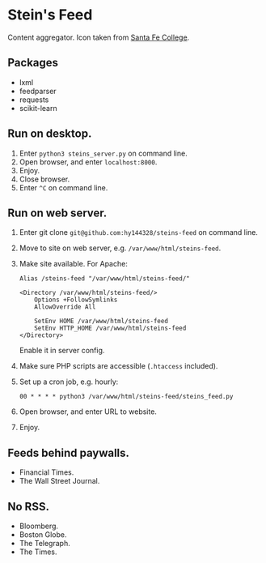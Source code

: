 # Stein's Feed

Content aggregator.
Icon taken from [Santa Fe College](https://www.sfcollege.edu/about/index).

## Packages

*   lxml
*   feedparser
*   requests
*   scikit-learn

## Run on desktop.

1.  Enter `python3 steins_server.py` on command line.
2.  Open browser, and enter `localhost:8000`.
3.  Enjoy.
4.  Close browser.
5.  Enter `^C` on command line.

## Run on web server.

1.  Enter git clone `git@github.com:hy144328/steins-feed` on command line.
2.  Move to site on web server, e.g. `/var/www/html/steins-feed`.
3.  Make site available.
    For Apache:

        Alias /steins-feed "/var/www/html/steins-feed/"

        <Directory /var/www/html/steins-feed/>
            Options +FollowSymlinks
            AllowOverride All

            SetEnv HOME /var/www/html/steins-feed
            SetEnv HTTP_HOME /var/www/html/steins-feed
        </Directory>

    Enable it in server config.
4.  Make sure PHP scripts are accessible (`.htaccess` included).
5.  Set up a cron job, e.g. hourly:

        00 * * * * python3 /var/www/html/steins-feed/steins_feed.py

6.  Open browser, and enter URL to website.
7.  Enjoy.

## Feeds behind paywalls.

*   Financial Times.
*   The Wall Street Journal.

## No RSS.

*   Bloomberg.
*   Boston Globe.
*   The Telegraph.
*   The Times.
